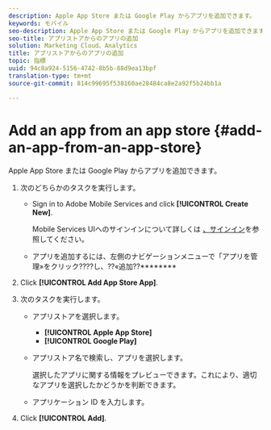 ```yaml
---
description: Apple App Store または Google Play からアプリを追加できます。
keywords: モバイル
seo-description: Apple App Store または Google Play からアプリを追加できます。
seo-title: アプリストアからのアプリの追加
solution: Marketing Cloud、Analytics
title: アプリストアからのアプリの追加
topic: 指標
uuid: 94c8a924-5156-4742-8b5b-88d9ea13bpf
translation-type: tm+mt
source-git-commit: 814c99695f538160ae28484ca8e2a92f5b24bb1a

---
```



# Add an app from an app store {#add-an-app-from-an-app-store}

Apple App Store または Google Play からアプリを追加できます。

1. 次のどちらかのタスクを実行します。

   * Sign in to Adobe Mobile Services and click **[!UICONTROL Create New]**.

      Mobile Services UIへのサインインについて詳しくは [、サインイン](/help/using/gs/gs-signin.md)を参照してください。

   * アプリを追加するには、左側のナビゲーションメニューで「アプリを管理»をクリック????し、??«追加??********

1. Click **[!UICONTROL Add App Store App]**.
1. 次のタスクを実行します。

   * アプリストアを選択します。
      * **[!UICONTROL Apple App Store]**
      * **[!UICONTROL Google Play]**
   * アプリストア名で検索し、アプリを選択します。

      選択したアプリに関する情報をプレビューできます。これにより、適切なアプリを選択したかどうかを判断できます。

   * アプリケーション ID を入力します。


1. Click **[!UICONTROL Add]**.